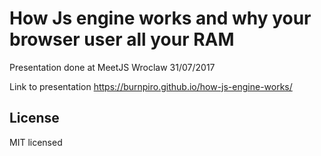 # How Js engine works and why your browser user all your RAM

Presentation done at MeetJS Wroclaw 31/07/2017

Link to presentation 
https://burnpiro.github.io/how-js-engine-works/

## License

MIT licensed
